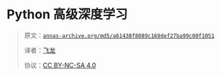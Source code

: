 # Python 高级深度学习

> 原文：[`annas-archive.org/md5/a61438f8089c169def27ba99c00f1051`](https://annas-archive.org/md5/a61438f8089c169def27ba99c00f1051)
> 
> 译者：[飞龙](https://github.com/wizardforcel)
> 
> 协议：[CC BY-NC-SA 4.0](http://creativecommons.org/licenses/by-nc-sa/4.0/)
